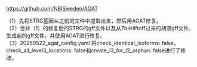 https://github.com/NBISweden/AGAT 


（1）先将STRG基因从之前的文件中提取出来，然后用AGAT修复。 \
（2）合并（1）的修复后的STRG的gff文件以及从7b中liftoff过来的胡须gff文件，生成新的gff文件，并使用AGAT进行修复。 \
（3）20250522_agat_config.yaml 将check_identical_isoforms: false，check_all_level3_locations: false和create_l3_for_l2_orphan: false进行了修改。
